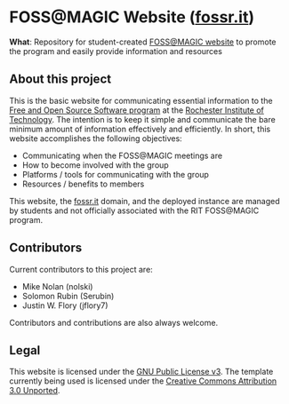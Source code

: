 # FOSS@MAGIC Website ([fossr.it](http://fossr.it))

**What**: Repository for student-created [FOSS@MAGIC website](http://fossr.it) to promote the program and easily provide information and resources


## About this project

This is the basic website for communicating essential information to the [Free and Open Source Software program](http://foss.rit.edu) at the [Rochester Institute of Technology](https://www.rit.edu). The intention is to keep it simple and communicate the bare minimum amount of information effectively and efficiently. In short, this website accomplishes the following objectives:

* Communicating when the FOSS@MAGIC meetings are
* How to become involved with the group
* Platforms / tools for communicating with the group
* Resources / benefits to members

This website, the [fossr.it](http://fossr.it) domain, and the deployed instance are managed by students and not officially associated with the RIT FOSS@MAGIC program.


## Contributors

Current contributors to this project are:

* Mike Nolan (nolski)
* Solomon Rubin (Serubin)
* Justin W. Flory (jflory7)

Contributors and contributions are also always welcome.


## Legal

This website is licensed under the [GNU Public License v3](https://www.gnu.org/licenses/gpl-3.0.html). The template currently being used is licensed under the [Creative Commons Attribution 3.0 Unported](https://creativecommons.org/licenses/by/3.0/).
